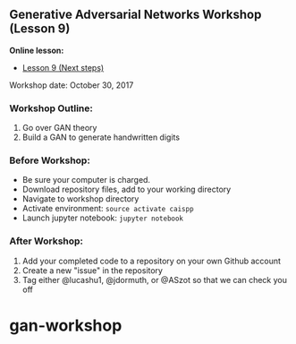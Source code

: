 ## Generative Adversarial Networks Workshop (Lesson 9)
**Online lesson:**

- [Lesson 9 (Next steps)](http://caisplusplus.usc.edu/blog/curriculum/lesson9)

Workshop date: October 30, 2017

### Workshop Outline:
1. Go over GAN theory
2. Build a GAN to generate handwritten digits

### Before Workshop:
* Be sure your computer is charged.
* Download repository files, add to your working directory
* Navigate to workshop directory
* Activate environment: `source activate caispp`
* Launch jupyter notebook: `jupyter notebook`

### After Workshop:
1. Add your completed code to a repository on your own Github account
2. Create a new "issue" in the repository
2. Tag either @lucashu1, @jdormuth, or @ASzot so that we can check you off
# gan-workshop

